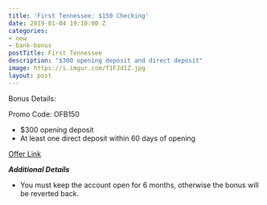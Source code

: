 ```yaml
---
title: 'First Tennessee: $150 Checking'
date: 2019-01-04 19:10:00 Z
categories:
- new
- bank-bonus
postTitle: First Tennessee
description: "$300 opening deposit and direct deposit"
image: https://i.imgur.com/f1FJd1Z.jpg
layout: post
---
```


Bonus Details:

Promo Code: OFB150
* $300 opening deposit
* At least one direct deposit within 60 days of opening

[Offer Link](https://www.firsttennessee.com/landing/deposit/150-express-v2-landing-OFB150)

***Additional Details***

* You must keep the account open for 6 months, otherwise the bonus will be reverted back.